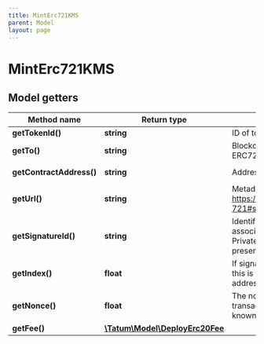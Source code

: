 ```yaml
---
title: MintErc721KMS
parent: Model
layout: page
---
```


# MintErc721KMS

## Model getters

Method name | Return type | Description | Notes
------------ | ------------- | ------------- | -------------
**getTokenId()** | **string** | ID of token to be created. | ex.: `100000`
**getTo()** | **string** | Blockchain address to send ERC721 token to | ex.: `0x687422eEA2cB73B5d3e242bA5456b782919AFc85`
**getContractAddress()** | **string** | Address of ERC721 token | ex.: `0x687422eEA2cB73B5d3e242bA5456b782919AFc85`
**getUrl()** | **string** | Metadata of the token. See https://eips.ethereum.org/EIPS/eip-721#specification for more details. | ex.: `https://my_token_data.com`
**getSignatureId()** | **string** | Identifier of the private key associated in signing application. Private key, or signature Id must be present. | ex.: `26d3883e-4e17-48b3-a0ee-09a3e484ac83`
**getIndex()** | **float** | If signatureId is mnemonic-based, this is the index to the specific address from that mnemonic. | ex.: `null` [optional]
**getNonce()** | **float** | The nonce to be set to the transaction; if not present, the last known nonce will be used | ex.: `null` [optional]
**getFee()** | [**\Tatum\Model\DeployErc20Fee**](../DeployErc20Fee) |  | ex.: `null` [optional]

